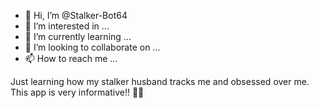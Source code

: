 - 👋 Hi, I’m @Stalker-Bot64
- 👀 I’m interested in ...
- 🌱 I’m currently learning ...
- 💞️ I’m looking to collaborate on ...
- 📫 How to reach me ...

<!---
Stalker-Bot64/Stalker-Bot64 is a ✨ special ✨ repository because its `README.md` (this file) appears on your GitHub profile.
You can click the Preview link to take a look at your changes.
--->
Just learning how my stalker husband tracks me and obsessed over me. This app is very informative!! 🤔🙄
